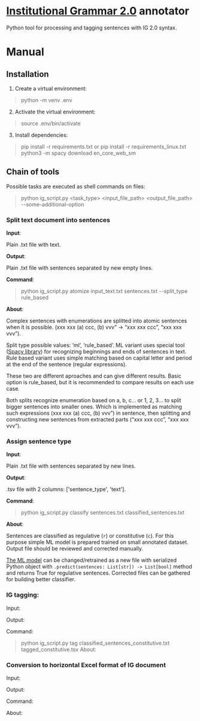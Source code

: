 # [Institutional Grammar 2.0](https://arxiv.org/abs/2008.08937) annotator

Python tool for processing and tagging sentences with IG 2.0 syntax. 


# Manual

## Installation

1.  Create a virtual environment:
>	python -m venv .env

2.  Activate the virtual environment:

>	source .env/bin/activate

3.  Install dependencies:

>	pip install -r requirements.txt or pip install -r requirements_linux.txt
>       python3 -m spacy download en_core_web_sm

## Chain of tools

Possible tasks are executed as shell commands on files:

>	python ig_script.py <task_type> <input_file_path> <output_file_path> --some-additional-option

### Split text document into sentences

**Input**:

Plain .txt file with text.

**Output**:
	
Plain .txt file with sentences separated by new empty lines. 

**Command**:
>	python ig_script.py atomize input_text.txt sentences.txt --split_type rule_based

**About**:

Complex sentences with enumerations are splitted into atomic sentences when it is possible. (xxx xxx (a) ccc, (b) vvv” -> “xxx xxx ccc”, “xxx xxx vvv”).

Split type possible values: ‘ml’, ‘rule_based’. ML variant uses special tool ([Spacy library](https://spacy.io)) for recognizing beginnings and ends of sentences in text. Rule based variant uses simple matching based on capital letter and period at the end of the sentence (regular expressions). 

These two are different aproaches and can give different results. Basic option is rule_based, but it is recommended to compare results on each use case.

Both splits recognize enumeration based on a, b, c… or 1, 2, 3… to split bigger sentences into smaller ones. Which is implemented as matching such expressions (xxx xxx (a) ccc, (b) vvv”) in sentence, then splitting and constructing new sentences from extracted parts (“xxx xxx ccc”, “xxx xxx vvv”).

### Assign sentence type
**Input**:

Plain .txt file with sentences separated by new lines.

**Output**:

.tsv file with 2 columns: ['sentence_type', 'text'].

**Command**:

>	python ig_script.py classify sentences.txt classified_sentences.txt

**About**:

Sentences are classified as regulative (`r`) or constitutive (`c`). For this purpose simple ML model is prepared trained on small annotated dataset. Output file should be reviewed and corrected manually.

[The ML model](https://github.com/institutional-grammar-pl/policydemic-annotator/blob/rc_07_2021/sentence_type_classifier.joblib) can be changed/retrained as a new file with serialized Python object with `.predict(sentences: List[str]) -> List[bool]` method and returns True for regulative sentences. Corrected files can be gathered for building better  classifier.

### IG tagging:
Input:
>
Output:
>
Command:
>	python ig_script.py tag classified_sentences_constitutive.txt tagged_constitutive.tsv
About:


### Conversion to horizontal Excel format of IG document
Input:
>
Output:
>
Command:
>	
About:	
	


